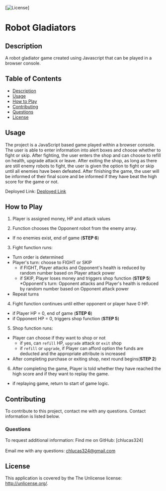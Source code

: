 [![License](https://img.shields.io/badge/License-Unlicense-blue.svg)]

  # Robot Gladiators 

  ## Description
 A robot gladiator game created using Javascript that can be played in a browser console. 

  ## Table of Contents
  * [Description](#description)
  * [Usage](#usage)
  * [How to Play](#howtoplay)
  * [Contributing](#contributing)
  * [Questions](#questions)
  * [License](#license)
  
  ## Usage
The project is a JavaScript based game played within a browser console. The user is able to enter information into alert boxes and choose whether to fight or skip. After fighting, the user enters the shop and can choose to refill on health, upgrade attack or leave. After exiting the shop, as long as there are still enemy robots to fight, the user is given the option to fight or skip until all enemies have been defeated. After finishing the game, the user will be informed of their final score and be informed if they have beat the high score for the game or not.

Deployed Link: [Deployed Link](https://chlucas324.github.io/robot-gladiators)

## How to Play
1. Player is assigned money, HP and attack values

2. Function chooses the Opponent robot from the enemy array.
  * If no enemies exist, end of game (**STEP 6**)

3. Fight function runs:
  * Turn order is determined
  * Player's turn: choose to FIGHT or SKIP
    * if FIGHT, Player attacks and Opponent's health is reduced by random number based on Player attack power
    * if SKIP, Player loses money and triggers shop function (**STEP 5**)
  *Opponent's turn: Opponent attacks and Player's health is reduced by random number based on Opponent attack power
  * Repeat turns

4. Fight function continues until either opponent or player have 0 HP.
  * if Player HP = 0, end of game (**STEP 6**)
  * if Opponent HP = 0, triggers shop function (**STEP 5**)

5. Shop function runs:
  * Player can choose if they want to shop or not
    * if yes, can `refill` HP, `upgrade` attack or `exit` shop
    * if `refill` or `upgrade`, if Player can afford option the funds are deducted and the appropriate attribute is increased
  * After completing purchase or exiting shop, next round begins(**STEP 2**)

6. After completing the game, Player is told whether they have reached the high score and if they want to replay the game.
  * if replaying game, return to start of game logic.

  ## Contributing
  To contribute to this project, contact me with any questions. Contact information is listed below.


  ### Questions
  To request additional information: 
  Find me on GitHub: [chlucas324]<br /><br />
  Email me with any questions: chlucas324@gmail.com

  ## License
  This application is covered by the The Unlicense license: http://unlicense.org/.

